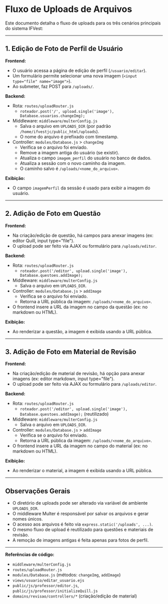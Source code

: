 # Fluxo de Uploads de Arquivos

Este documento detalha o fluxo de uploads para os três cenários principais do sistema IFVest:

---

## 1. Edição de Foto de Perfil de Usuário

**Frontend:**
- O usuário acessa a página de edição de perfil (`/usuario/editar`).
- Um formulário permite selecionar uma nova imagem (`<input type="file" name="image">`).
- Ao submeter, faz POST para `/uploads/`.

**Backend:**
- Rota: `routes/uploadRouter.js`
  - `roteador.post('/', upload.single('image'), Database.usuarios.changeImg);`
- Middleware: `middleware/multerConfig.js`
  - Salva o arquivo em `UPLOADS_DIR` (por padrão `/home/ifvestjc/public_html/uploads`).
  - O nome do arquivo é prefixado com timestamp.
- Controller: `modules/Database.js` > `changeImg`
  - Verifica se o arquivo foi enviado.
  - Remove a imagem antiga do usuário (se existir).
  - Atualiza o campo `imagem_perfil` do usuário no banco de dados.
  - Atualiza a sessão com o novo caminho da imagem.
  - O caminho salvo é `/uploads/<nome_do_arquivo>`.

**Exibição:**
- O campo `imagemPerfil` da sessão é usado para exibir a imagem do usuário.

---

## 2. Adição de Foto em Questão

**Frontend:**
- Na criação/edição de questão, há campos para anexar imagens (ex: editor Quill, input type="file").
- O upload pode ser feito via AJAX ou formulário para `/uploads/editor`.

**Backend:**
- Rota: `routes/uploadRouter.js`
  - `roteador.post('/editor', upload.single('image'), Database.questoes.addImage);`
- Middleware: `middleware/multerConfig.js`
  - Salva o arquivo em `UPLOADS_DIR`.
- Controller: `modules/Database.js` > `addImage`
  - Verifica se o arquivo foi enviado.
  - Retorna a URL pública da imagem: `/uploads/<nome_do_arquivo>`.
- O frontend insere a URL da imagem no campo da questão (ex: no markdown ou HTML).

**Exibição:**
- Ao renderizar a questão, a imagem é exibida usando a URL pública.

---

## 3. Adição de Foto em Material de Revisão

**Frontend:**
- Na criação/edição de material de revisão, há opção para anexar imagens (ex: editor markdown, input type="file").
- O upload pode ser feito via AJAX ou formulário para `/uploads/editor`.

**Backend:**
- Rota: `routes/uploadRouter.js`
  - `roteador.post('/editor', upload.single('image'), Database.questoes.addImage);` (reutilizado)
- Middleware: `middleware/multerConfig.js`
  - Salva o arquivo em `UPLOADS_DIR`.
- Controller: `modules/Database.js` > `addImage`
  - Verifica se o arquivo foi enviado.
  - Retorna a URL pública da imagem: `/uploads/<nome_do_arquivo>`.
- O frontend insere a URL da imagem no campo do material (ex: no markdown ou HTML).

**Exibição:**
- Ao renderizar o material, a imagem é exibida usando a URL pública.

---

## Observações Gerais
- O diretório de uploads pode ser alterado via variável de ambiente `UPLOADS_DIR`.
- O middleware Multer é responsável por salvar os arquivos e gerar nomes únicos.
- O acesso aos arquivos é feito via `express.static('/uploads', ...)`.
- O mesmo fluxo de upload é reutilizado para questões e materiais de revisão.
- A remoção de imagens antigas é feita apenas para fotos de perfil.

---

**Referências de código:**
- `middleware/multerConfig.js`
- `routes/uploadRouter.js`
- `modules/Database.js` (métodos: `changeImg`, `addImage`)
- `views/usuario/editar_usuario.ejs`
- `public/js/professor/editor.js`, `public/js/professor/initializeQuill.js`
- `domains/revisao/controllers/*` (criação/edição de material)
